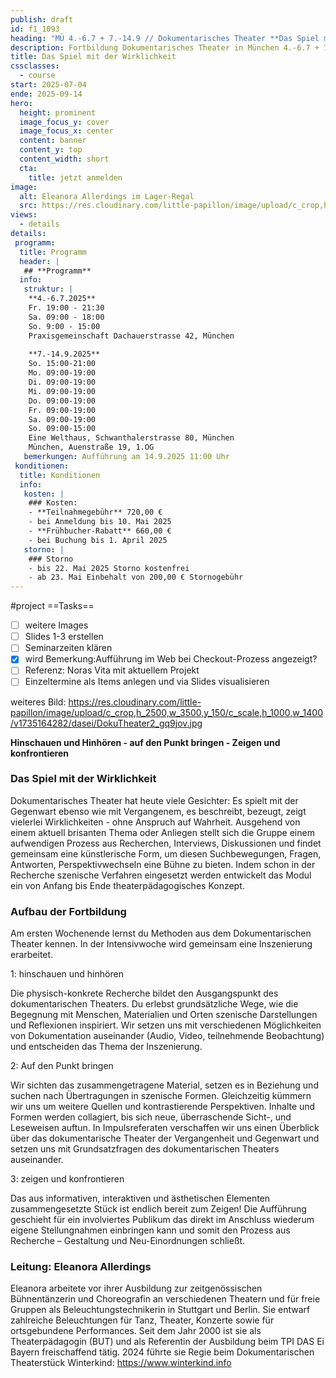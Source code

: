 ```yaml
---
publish: draft
id: f1_1093
heading: "MÜ 4.-6.7 + 7.-14.9 // Dokumentarisches Theater **Das Spiel mit der Wirklichkeit**"
description: Fortbildung Dokumentarisches Theater in München 4.-6.7 + 7.-14.9.2025
title: Das Spiel mit der Wirklichkeit
cssclasses:
  - course
start: 2025-07-04
ende: 2025-09-14
hero:
  height: prominent
  image_focus_y: cover
  image_focus_x: center
  content: banner
  content_y: top
  content_width: short
  cta:
    title: jetzt anmelden
image:
  alt: Eleanora Allerdings im Lager-Regal
  src: https://res.cloudinary.com/little-papillon/image/upload/c_crop,h_1750,w_2450,x_200,y_300/c_scale,h_1000,w_1400/v1664970012/pedia_ipsum/core/001_dasei2022_I8A4635_tgcdph.jpg  
views:
  - details
details:
 programm:
  title: Programm
  header: |
   ## **Programm**
  info:
   struktur: |
    **4.-6.7.2025**
    Fr. 19:00 - 21:30
    Sa. 09:00 - 18:00
    So. 9:00 - 15:00
    Praxisgemeinschaft Dachauerstrasse 42, München 
    
    **7.-14.9.2025**
    So. 15:00-21:00 
    Mo. 09:00-19:00
    Di. 09:00-19:00
    Mi. 09:00-19:00
    Do. 09:00-19:00
    Fr. 09:00-19:00
    Sa. 09:00-19:00
    So. 09:00-15:00
    Eine Welthaus, Schwanthalerstrasse 80, München
    München, Auenstraße 19, 1.OG 
   bemerkungen: Aufführung am 14.9.2025 11:00 Uhr
 konditionen:
  title: Konditionen
  info:
   kosten: |
    ### Kosten: 
    - **Teilnahmegebühr** 720,00 € 
    - bei Anmeldung bis 10. Mai 2025
    - **Frühbucher-Rabatt** 660,00 € 
    - bei Buchung bis 1. April 2025
   storno: |
    ### Storno
    - bis 22. Mai 2025 Storno kostenfrei
    - ab 23. Mai Einbehalt von 200,00 € Stornogebühr
---
```



#project
==Tasks==
- [ ] weitere Images
- [ ] Slides 1-3 erstellen
- [ ] Seminarzeiten klären
- [x] wird Bemerkung:Aufführung im Web bei Checkout-Prozess angezeigt?
- [ ] Referenz: Noras Vita mit aktuellem Projekt
- [ ] Einzeltermine als Items anlegen und via Slides visualisieren

weiteres Bild: https://res.cloudinary.com/little-papillon/image/upload/c_crop,h_2500,w_3500,y_150/c_scale,h_1000,w_1400/v1735164282/dasei/DokuTheater2_gq9jov.jpg


<!-- PUBLISH-FROM-HERE -->

**Hinschauen und Hinhören - auf den Punkt bringen - Zeigen und konfrontieren**

### Das Spiel mit der Wirklichkeit

Dokumentarisches Theater hat heute viele Gesichter: Es spielt mit der Gegenwart ebenso wie mit Vergangenem, es beschreibt, bezeugt, zeigt vielerlei Wirklichkeiten - ohne Anspruch auf Wahrheit. Ausgehend von einem aktuell brisanten Thema oder Anliegen stellt sich die Gruppe einem aufwendigen Prozess aus Recherchen, Interviews, Diskussionen und findet gemeinsam eine künstlerische Form, um diesen Suchbewegungen, Fragen, Antworten, Perspektivwechseln eine Bühne zu bieten. Indem schon in der Recherche szenische Verfahren eingesetzt werden entwickelt das Modul ein von Anfang bis Ende theaterpädagogisches Konzept. 

### Aufbau der Fortbildung

Am ersten Wochenende lernst du Methoden aus dem Dokumentarischen Theater kennen. In der Intensivwoche wird gemeinsam eine Inszenierung erarbeitet.


1: hinschauen und hinhören 

Die physisch-konkrete Recherche bildet den Ausgangspunkt des dokumentarischen Theaters. Du erlebst grundsätzliche Wege, wie die Begegnung mit Menschen, Materialien und Orten szenische Darstellungen und Reflexionen inspiriert. Wir setzen uns mit verschiedenen Möglichkeiten von Dokumentation auseinander (Audio, Video, teilnehmende Beobachtung) und entscheiden das Thema der Inszenierung. 

2: Auf den Punkt bringen 

Wir sichten das zusammengetragene Material, setzen es in Beziehung und suchen nach Übertragungen in szenische Formen. Gleichzeitig kümmern wir uns um weitere Quellen und kontrastierende Perspektiven. Inhalte und Formen werden collagiert, bis sich neue, überraschende Sicht-, und Leseweisen auftun. In Impulsreferaten verschaffen wir uns einen Überblick über das dokumentarische Theater der Vergangenheit und Gegenwart und setzen uns mit Grundsatzfragen des dokumentarischen Theaters auseinander. 

3: zeigen und konfrontieren 

Das aus informativen, interaktiven und ästhetischen Elementen zusammengesetzte Stück ist endlich bereit zum Zeigen! Die Aufführung geschieht für ein involviertes Publikum das direkt im Anschluss wiederum eigene Stellungnahmen einbringen kann und somit den Prozess aus Recherche – Gestaltung und Neu-Einordnungen schließt. 

### Leitung: Eleanora Allerdings
Eleanora arbeitete vor ihrer Ausbildung zur zeitgenössischen Bühnentänzerin und Choreografin an verschiedenen Theatern und für freie Gruppen als Beleuchtungstechnikerin in Stuttgart und Berlin. Sie entwarf zahlreiche Beleuchtungen für Tanz, Theater, Konzerte sowie für ortsgebundene Performances. Seit dem Jahr 2000 ist sie als Theaterpädagogin (BUT) und als Referentin der Ausbildung beim TPI DAS Ei Bayern freischaffend tätig. 2024 führte sie Regie beim Dokumentarischen Theaterstück Winterkind: https://www.winterkind.info
